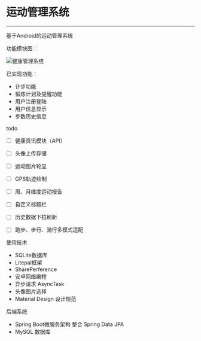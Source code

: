 # 运动管理系统

------

基于Android的运动管理系统



功能模块图：

![健康管理系统](https://hexoblog-1253306922.cos.ap-guangzhou.myqcloud.com/photo2019/%E5%81%A5%E5%BA%B7%E7%AE%A1%E7%90%86%E7%B3%BB%E7%BB%9F/%E5%81%A5%E5%BA%B7%E7%AE%A1%E7%90%86%E7%B3%BB%E7%BB%9F.png?q-sign-algorithm=sha1&q-ak=AKIDCXS8TRrdYCYMLR5lfDxGt222pwTmGz5G&q-sign-time=1556644333;1556646133&q-key-time=1556644333;1556646133&q-header-list=&q-url-param-list=&q-signature=4cc83fb2880db41aa28e5a9e91b1ebbbcf668d05&x-cos-security-token=ab6818ae9f0a443457edd856dab45f141aa6d96210001)



已实现功能：
- 计步功能
- 锻炼计划及提醒功能
- 用户注册登陆
- 用户信息显示
- 步数历史信息



todo
- [ ] 健康资讯模块（API）
- [ ] 头像上传存储
- [ ] 运动图片轮显
- [ ] GPS轨迹绘制
- [ ] 周、月维度运动报告
- [ ] 自定义标题栏
- [ ] 历史数据下拉刷新
- [ ] 跑步、步行、骑行多模式适配



使用技术

- SQLite数据库
- Litepal框架
- SharePerference
- 安卓网络编程
- 异步请求 AsyncTask
- 头像图片选择
- Material Design 设计规范



后端系统

- Spring Boot微服务架构 整合 Spring Data JPA
- MySQL 数据库